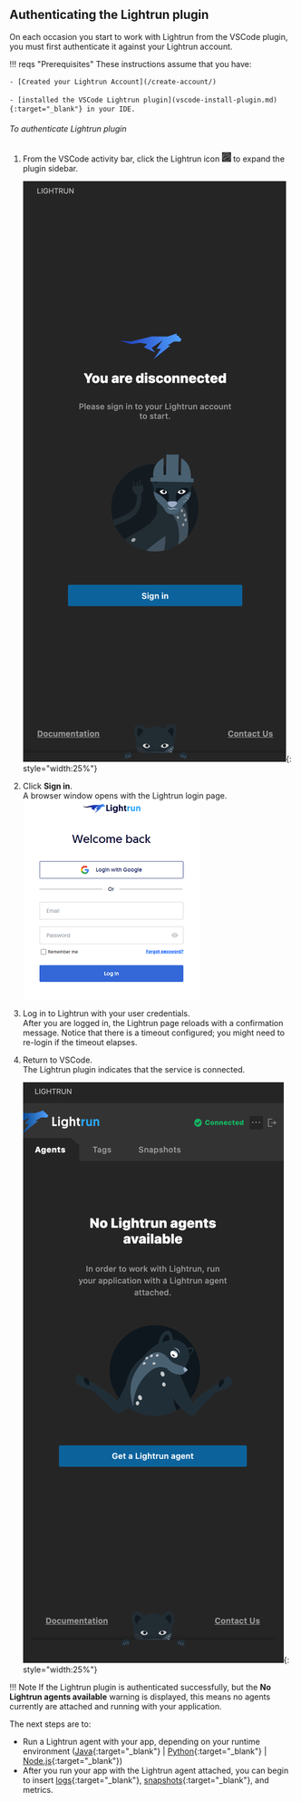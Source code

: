 ## Authenticating the Lightrun plugin

On each occasion you start to work with Lightrun from the VSCode plugin, you must first authenticate it against your Lightrun account.

!!! reqs "Prerequisites"
    These instructions assume that you have:

    - [Created your Lightrun Account](/create-account/)

    - [installed the VSCode Lightrun plugin](vscode-install-plugin.md){:target="_blank"} in your IDE.

###### To authenticate Lightrun plugin

1. From the VSCode activity bar, click the Lightrun icon ![Lightrun icon](../assets/images/vscode/vscode-plugin-icon.png) to expand the plugin sidebar.

   ![VSCode sign-in](../assets/images/vscode//vscode-plugin-login.png){: style="width:25%"}

2. Click **Sign in**.  
   A browser window opens with the Lightrun login page.  
   ![Login dialog](../assets/images/login-dialog.png)

3. Log in to Lightrun with your user credentials.  
   After you are logged in, the Lightrun page reloads with a confirmation message. Notice that there is a timeout configured; you might need to re-login if the timeout elapses.

4. Return to VSCode.  
   The Lightrun plugin indicates that the service is connected.  

    ![Service connected](../assets/images/vscode/vscode-plugin-connected.png){: style="width:25%"}

!!! Note
    If the Lightrun plugin is authenticated successfully, but the **No Lightrun agents available** warning is displayed, this means no agents currently are attached and running with your application.

The next steps are to:

- Run a Lightrun agent with your app, depending on your runtime environment ([Java](../jvm/agent.md){:target="_blank"} | [Python](../python/agent.md){:target="_blank"} | [Node.js](../node/agent.md){:target="_blank"})
- After you run your app with the Lightrun agent attached, you can begin to insert [logs](vscode-plugin-dynamic-logs.md){:target="_blank"}, [snapshots](vscode-plugin-snapshots.md){:target="_blank"}, and metrics. <!-- TODO: [metrics](vscode-plugin-metrics.md){:target="_blank"}. -->
